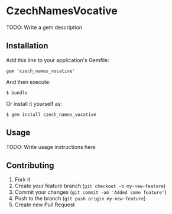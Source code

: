# CzechNamesVocative

TODO: Write a gem description

## Installation

Add this line to your application's Gemfile:

    gem 'czech_names_vocative'

And then execute:

    $ bundle

Or install it yourself as:

    $ gem install czech_names_vocative

## Usage

TODO: Write usage instructions here

## Contributing

1. Fork it
2. Create your feature branch (`git checkout -b my-new-feature`)
3. Commit your changes (`git commit -am 'Added some feature'`)
4. Push to the branch (`git push origin my-new-feature`)
5. Create new Pull Request
